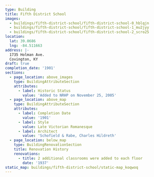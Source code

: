 ```yaml
---
type: Building
title: Fifth District School
images:
  - buildings/fifth-district-school/fifth-district-school-0_hblqjn
  - buildings/fifth-district-school/fifth-district-school-1_mu2jyy
  - buildings/fifth-district-school/fifth-district-school-2_scro25
location:
  lat: 39.0686
  lng: -84.511663
address: |-
  1735 Holman Ave.
  Covington, KY
draft: true
completion_date: '1901'
sections:
  - page_location: above_images
    type: BuildingAttributeSection
    attributes:
      - label: Historic Status
        value: 'Added to NRHP on November 25, 2005'
  - page_location: above_map
    type: BuildingAttributeSection
    attributes:
      - label: Completion Date
        value: '1901'
      - label: Style
        value: Late Victorian Romanesque
      - label: Architect
        value: 'Schofield & Rabe, Charles Hildreth'
  - page_location: below_map
    type: BuildingRenovationSection
    title: Renovation History
    renovations:
      - title: 2 additional classrooms were added to each floor
        date: '1937'
static_map: buildings/fifth-district-school/static-map_koqwoq
---
```

